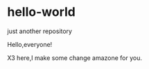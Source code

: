 # hello-world
just another repository

Hello,everyone!

X3 here,I make some change amazone for you.
